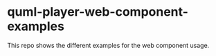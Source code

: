 # quml-player-web-component-examples
This repo shows the different examples for the web component usage.
